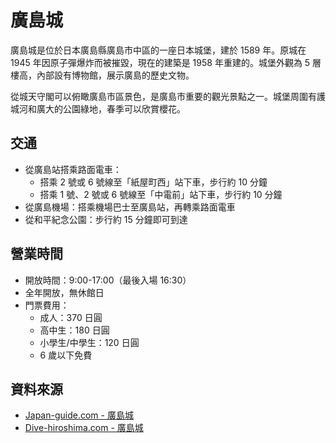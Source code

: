 # 廣島城

廣島城是位於日本廣島縣廣島市中區的一座日本城堡，建於 1589 年。原城在 1945 年因原子彈爆炸而被摧毀，現在的建築是 1958 年重建的。城堡外觀為 5 層樓高，內部設有博物館，展示廣島的歷史文物。

從城天守閣可以俯瞰廣島市區景色，是廣島市重要的觀光景點之一。城堡周圍有護城河和廣大的公園綠地，春季可以欣賞櫻花。

## 交通

- 從廣島站搭乘路面電車：
  - 搭乘 2 號或 6 號線至「紙屋町西」站下車，步行約 10 分鐘
  - 搭乘 1 號、2 號或 6 號線至「中電前」站下車，步行約 10 分鐘
- 從廣島機場：搭乘機場巴士至廣島站，再轉乘路面電車
- 從和平紀念公園：步行約 15 分鐘即可到達

## 營業時間

- 開放時間：9:00-17:00（最後入場 16:30）
- 全年開放，無休館日
- 門票費用：
  - 成人：370 日圓
  - 高中生：180 日圓
  - 小學生/中學生：120 日圓
  - 6 歲以下免費

## 資料來源
- [Japan-guide.com - 廣島城](https://www.japan-guide.com/e/e3402.html)
- [Dive-hiroshima.com - 廣島城](https://dive-hiroshima.com/en/explore/1173/)
